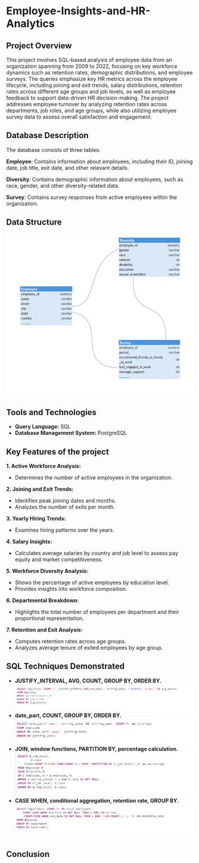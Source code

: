 # Employee-Insights-and-HR-Analytics

## Project Overview
This project involves SQL-based analysis of employee data from an organization spanning from 2009 to 2022, focusing on key workforce dynamics such as retention rates, demographic distributions, and employee surveys. The queries emphasize key HR metrics across the employee lifecycle, including joining and exit trends, salary distributions, retention rates across different age groups and job levels, as well as employee feedback to support data-driven HR decision-making. The project addresses employee turnover by analyzing retention rates across departments, job roles, and age groups, while also utilizing employee survey data to assess overall satisfaction and engagement.


## Database Description
The database consists of three tables:

__Employee__: Contains information about employees, including their ID, joining date, job title, exit date, and other relevant details.

__Diversity__: Contains demographic information about employees, such as race, gender, and other diversity-related data.

__Survey__: Contains survey responses from active employees within the organization.

## Data Structure
![Description of the image](ERD.png)

## Tools and Technologies  
- __Query Language:__ SQL
- __Database Management System:__ PostgreSQL


## Key Features of the project

__1. Active Workforce Analysis:__
- Determines the number of active employees in the organization.

__2. Joining and Exit Trends:__
- Identifies peak joining dates and months.
- Analyzes the number of exits per month.

__3. Yearly Hiring Trends:__
- Examines hiring patterns over the years.

__4. Salary Insights:__
- Calculates average salaries by country and job level to assess pay equity and market competitiveness.

__5. Workforce Diversity Analysis:__
- Shows the percentage of active employees by education level.
- Provides insights into workforce composition.

__6. Departmental Breakdown:__
- Highlights the total number of employees per department and their proportional representation.

__7. Retention and Exit Analysis:__
- Computes retention rates across age groups.
- Analyzes average tenure of exited employees by age group.

## SQL Techniques Demonstrated
- __JUSTIFY_INTERVAL, AVG, COUNT, GROUP BY, ORDER BY.__
  ![Description of the image](query1.png)
- __date_part, COUNT, GROUP BY, ORDER BY.__
  ![Description of the image](query2.png)
- __JOIN, window functions, PARTITION BY, percentage calculation.__
  ![Description of the image](query3.png)
- __CASE WHEN, conditional aggregation, retention rate, GROUP BY.__
  ![Description of the image](query4.png)


## Conclusion
